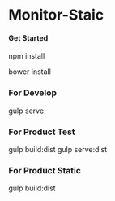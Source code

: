 Monitor-Staic
=============
#### Get Started

npm install

bower install

### For Develop

gulp serve

### For Product Test

gulp build:dist
gulp serve:dist

### For Product Static

gulp build:dist
